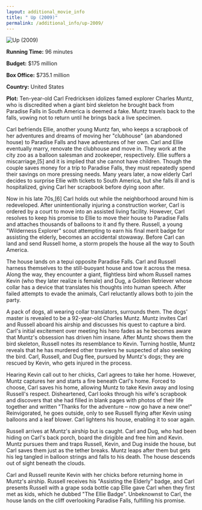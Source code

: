 ```yaml
---
layout: additional_movie_info
title: " Up (2009)"
permalink: /additional_info/up-2009/
---
```


![ Up (2009)](https://upload.wikimedia.org/wikipedia/en/thumb/0/05/Up_%282009_film%29.jpg/220px-Up_%282009_film%29.jpg)

**Running Time:** 96 minutes

**Budget:** $175 million

**Box Office:** $735.1 million

**Country:** United States

**Plot:** Ten-year-old Carl Fredricksen idolizes famed explorer Charles Muntz, who is discredited when a giant bird skeleton he brought back from Paradise Falls in South America is deemed a fake. Muntz travels back to the falls, vowing not to return until he brings back a live specimen.

Carl befriends Ellie, another young Muntz fan, who keeps a scrapbook of her adventures and dreams of moving her "clubhouse" (an abandoned house) to Paradise Falls and have adventures of her own. Carl and Ellie eventually marry, renovate the clubhouse and move in. They work at the city zoo as a balloon salesman and zookeeper, respectively. Ellie suffers a miscarriage,[5] and it is implied that she cannot have children. Though the couple saves money for a trip to Paradise Falls, they must repeatedly spend their savings on more pressing needs. Many years later, a now elderly Carl decides to surprise Ellie with tickets to South America, but she falls ill and is hospitalized, giving Carl her scrapbook before dying soon after.

Now in his late 70s,[6] Carl holds out while the neighborhood around him is redeveloped. After unintentionally injuring a construction worker, Carl is ordered by a court to move into an assisted living facility. However, Carl resolves to keep his promise to Ellie to move their house to Paradise Falls and attaches thousands of balloons to it and fly there. Russell, a young "Wilderness Explorer" scout attempting to earn his final merit badge for assisting the elderly, becomes an accidental stowaway. Before Carl can land and send Russell home, a storm propels the house all the way to South America.

The house lands on a tepui opposite Paradise Falls. Carl and Russell harness themselves to the still-buoyant house and tow it across the mesa. Along the way, they encounter a giant, flightless bird whom Russell names Kevin (who they later realize is female) and Dug, a Golden Retriever whose collar has a device that translates his thoughts into human speech. After failed attempts to evade the animals, Carl reluctantly allows both to join the party.

A pack of dogs, all wearing collar translators, surrounds them. The dogs' master is revealed to be a 92-year-old Charles Muntz. Muntz invites Carl and Russell aboard his airship and discusses his quest to capture a bird. Carl's initial excitement over meeting his hero fades as he becomes aware that Muntz's obsession has driven him insane. After Muntz shows them the bird skeleton, Russell notes its resemblance to Kevin. Turning hostile, Muntz reveals that he has murdered other travelers he suspected of also seeking the bird. Carl, Russell, and Dug flee, pursued by Muntz's dogs; they are rescued by Kevin, who gets injured in the process.

Hearing Kevin call out to her chicks, Carl agrees to take her home. However, Muntz captures her and starts a fire beneath Carl's home. Forced to choose, Carl saves his home, allowing Muntz to take Kevin away and losing Russell's respect. Disheartened, Carl looks through his wife's scrapbook and discovers that she had filled in blank pages with photos of their life together and written "Thanks for the adventure – now go have a new one!" Reinvigorated, he goes outside, only to see Russell flying after Kevin using balloons and a leaf blower. Carl lightens his house, enabling it to soar again.

Russell arrives at Muntz's airship but is caught. Carl and Dug, who had been hiding on Carl's back porch, board the dirigible and free him and Kevin. Muntz pursues them and traps Russell, Kevin, and Dug inside the house, but Carl saves them just as the tether breaks. Muntz leaps after them but gets his leg tangled in balloon strings and falls to his death. The house descends out of sight beneath the clouds.

Carl and Russell reunite Kevin with her chicks before returning home in Muntz's airship. Russell receives his "Assisting the Elderly" badge, and Carl presents Russell with a grape soda bottle cap Ellie gave Carl when they first met as kids, which he dubbed "The Ellie Badge". Unbeknownst to Carl, the house lands on the cliff overlooking Paradise Falls, fulfilling his promise.